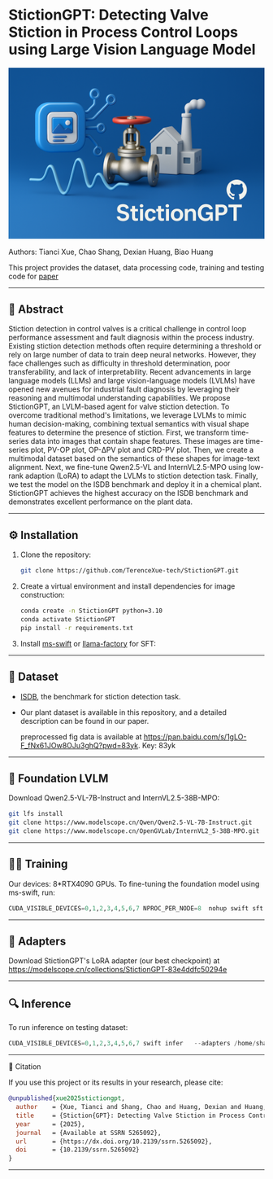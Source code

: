 # StictionGPT: Detecting Valve Stiction in Process Control Loops using Large Vision Language Model

![StictionGPT Cover](./cover.png)

Authors: Tianci Xue, Chao Shang, Dexian Huang, Biao Huang

This project provides the dataset, data processing code, training and testing code for [paper](https://dx.doi.org/10.2139/ssrn.5265092)

---

## 📌 Abstract

Stiction detection in control valves is a critical challenge in control loop performance assessment and fault diagnosis within the process industry. Existing stiction detection methods often require determining a threshold or rely on large number of data to train deep neural networks. However, they face challenges such as difficulty in threshold determination, poor transferability, and lack of interpretability. Recent advancements in large language models (LLMs) and large vision-language models (LVLMs) have opened new avenues for industrial fault diagnosis by leveraging their reasoning and multimodal understanding capabilities. We propose StictionGPT, an LVLM-based agent for valve stiction detection. To overcome traditional method's limitations, we  leverage LVLMs to mimic human decision-making, combining textual semantics with visual shape features to determine the presence of stiction.  First, we transform time-series data into images that contain shape features. These images are time-series plot, PV-OP plot, OP-ΔPV plot and CRD-PV plot. Then, we create a multimodal dataset based on the semantics of these shapes for image-text alignment. Next, we fine-tune Qwen2.5-VL and InternVL2.5-MPO using low-rank adaption (LoRA) to adapt the LVLMs to stiction detection task. Finally, we test the model on the ISDB benchmark and deploy it in a chemical plant. StictionGPT achieves the highest accuracy on the ISDB benchmark and demonstrates excellent performance on the plant data.

---

## ⚙️ Installation

1. Clone the repository:

   ```bash
   git clone https://github.com/TerenceXue-tech/StictionGPT.git
   ```

2. Create a virtual environment and install dependencies for image construction:

   ```bash
   conda create -n StictionGPT python=3.10
   conda activate StictionGPT
   pip install -r requirements.txt
   ```

3. Install [ms-swift](https://github.com/modelscope/ms-swift) or [llama-factory](https://github.com/hiyouga/LLaMA-Factory) for SFT:

---

## 📂 Dataset

- [ISDB](https://sites.ualberta.ca/~bhuang/ISDB.zip), the benchmark for stiction detection task.
- Our plant dataset is available in this repository, and a detailed description can be found in our paper.
  
   preprocessed  fig data is available at https://pan.baidu.com/s/1gLO-F_fNx61JOw8OJu3ghQ?pwd=83yk. Key: 83yk 
---

## 🧠 Foundation LVLM

Download Qwen2.5-VL-7B-Instruct and InternVL2.5-38B-MPO:

   ```bash
   git lfs install
   git clone https://www.modelscope.cn/Qwen/Qwen2.5-VL-7B-Instruct.git
   git clone https://www.modelscope.cn/OpenGVLab/InternVL2_5-38B-MPO.git
   ```

---



## 🏋️‍♂️ Training

Our devices: 8*RTX4090 GPUs. To fine-tuning the foundation model using ms-swift, run:

```python
CUDA_VISIBLE_DEVICES=0,1,2,3,4,5,6,7 NPROC_PER_NODE=8  nohup swift sft --torch_dtype 'bfloat16' --model '/home/shangchao/XTC/LLMs/InternVL2_5-38B-MPO' --model_type 'internvl2_5' --template 'internvl2_5' --dataset '/home/shangchao/XTC/LLaMA-Factory/data/stiction_loop.json' '/home/shangchao/XTC/LLaMA-Factory/data/stiction_loop_aug.json'  --max_length '1024' --init_weights 'True' --learning_rate '1e-4' --num_train_epochs '150.0' --per_device_train_batch_size '1' --attn_impl 'flash_attn' --gradient_accumulation_steps '8' --eval_steps '500' --output_dir 'output' --report_to 'tensorboard'  --deepspeed zero3  --add_version False --output_dir /home/shangchao/XTC/ms-swift/output/v1 --logging_dir /home/shangchao/XTC/ms-swift/output/v1/runs --ignore_args_error True > /home/shangchao/XTC/ms-swift/output/v1/runs/run.log 2>&1 &
```


---

## 🧱 Adapters

Download StictionGPT's LoRA adapter (our best checkpoint) at https://modelscope.cn/collections/StictionGPT-83e4ddfc50294e

---

## 🔍 Inference

To run inference on testing dataset:

```python
CUDA_VISIBLE_DEVICES=0,1,2,3,4,5,6,7 swift infer   --adapters /home/shangchao/XTC/ms-swift/output/internvl2.5-38B-t-best/checkpoint-200    --infer_backend pt    --temperature 0.5   --max_new_tokens 2048    --val_dataset /home/shangchao/XTC/plant_data/pre-stiction_t_plant_test.json   --max_batch_size 1 
```
---

📄 Citation

If you use this project or its results in your research, please cite:

```bibtex
@unpublished{xue2025stictiongpt,
  author    = {Xue, Tianci and Shang, Chao and Huang, Dexian and Huang, Biao},
  title     = {Stiction{GPT}: Detecting Valve Stiction in Process Control Loops using Large Vision Language Model},
  year      = {2025},
  journal   = {Available at SSRN 5265092},
  url       = {https://dx.doi.org/10.2139/ssrn.5265092},
  doi       = {10.2139/ssrn.5265092}
}

```

---

